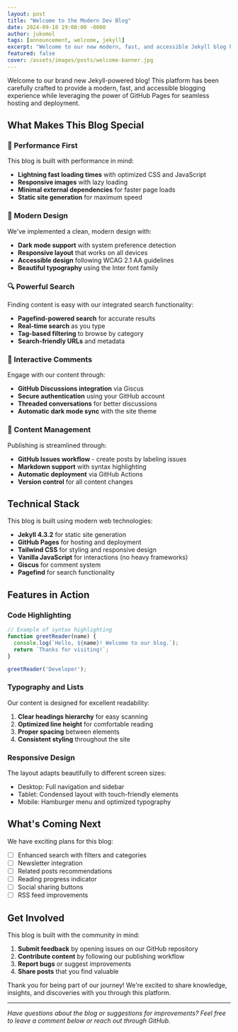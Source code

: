 ```yaml
---
layout: post
title: "Welcome to the Modern Dev Blog"
date: 2024-09-10 19:00:00 -0000
author: jukomol
tags: [announcement, welcome, jekyll]
excerpt: "Welcome to our new modern, fast, and accessible Jekyll blog hosted on GitHub Pages. This post demonstrates the key features and capabilities of our blogging platform."
featured: false
cover: /assets/images/posts/welcome-banner.jpg
---
```


Welcome to our brand new Jekyll-powered blog! This platform has been carefully crafted to provide a modern, fast, and accessible blogging experience while leveraging the power of GitHub Pages for seamless hosting and deployment.

## What Makes This Blog Special

### 🚀 Performance First
This blog is built with performance in mind:
- **Lightning fast loading times** with optimized CSS and JavaScript
- **Responsive images** with lazy loading
- **Minimal external dependencies** for faster page loads
- **Static site generation** for maximum speed

### 🎨 Modern Design
We've implemented a clean, modern design with:
- **Dark mode support** with system preference detection
- **Responsive layout** that works on all devices
- **Accessible design** following WCAG 2.1 AA guidelines
- **Beautiful typography** using the Inter font family

### 🔍 Powerful Search
Finding content is easy with our integrated search functionality:
- **Pagefind-powered search** for accurate results
- **Real-time search** as you type
- **Tag-based filtering** to browse by category
- **Search-friendly URLs** and metadata

### 💬 Interactive Comments
Engage with our content through:
- **GitHub Discussions integration** via Giscus
- **Secure authentication** using your GitHub account
- **Threaded conversations** for better discussions
- **Automatic dark mode sync** with the site theme

### 📝 Content Management
Publishing is streamlined through:
- **GitHub Issues workflow** - create posts by labeling issues
- **Markdown support** with syntax highlighting
- **Automatic deployment** via GitHub Actions
- **Version control** for all content changes

## Technical Stack

This blog is built using modern web technologies:

- **Jekyll 4.3.2** for static site generation
- **GitHub Pages** for hosting and deployment
- **Tailwind CSS** for styling and responsive design
- **Vanilla JavaScript** for interactions (no heavy frameworks)
- **Giscus** for comment system
- **Pagefind** for search functionality

## Features in Action

### Code Highlighting
```javascript
// Example of syntax highlighting
function greetReader(name) {
  console.log(`Hello, ${name}! Welcome to our blog.`);
  return `Thanks for visiting!`;
}

greetReader('Developer');
```

### Typography and Lists
Our content is designed for excellent readability:

1. **Clear headings hierarchy** for easy scanning
2. **Optimized line height** for comfortable reading
3. **Proper spacing** between elements
4. **Consistent styling** throughout the site

### Responsive Design
The layout adapts beautifully to different screen sizes:
- Desktop: Full navigation and sidebar
- Tablet: Condensed layout with touch-friendly elements
- Mobile: Hamburger menu and optimized typography

## What's Coming Next

We have exciting plans for this blog:

- [ ] Enhanced search with filters and categories
- [ ] Newsletter integration
- [ ] Related posts recommendations
- [ ] Reading progress indicator
- [ ] Social sharing buttons
- [ ] RSS feed improvements

## Get Involved

This blog is built with the community in mind:

1. **Submit feedback** by opening issues on our GitHub repository
2. **Contribute content** by following our publishing workflow
3. **Report bugs** or suggest improvements
4. **Share posts** that you find valuable

Thank you for being part of our journey! We're excited to share knowledge, insights, and discoveries with you through this platform.

---

*Have questions about the blog or suggestions for improvements? Feel free to leave a comment below or reach out through GitHub.*
